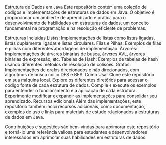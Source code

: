 Estrutura de Dados em Java
Este repositório contém uma coleção de códigos e implementações de estruturas de dados em Java. O objetivo é proporcionar um ambiente de aprendizado e prática para o desenvolvimento de habilidades em estruturas de dados, um conceito fundamental na programação e na resolução eficiente de problemas.

Estruturas Incluídas
Listas: Implementações de listas como listas ligadas, listas duplamente ligadas e listas circulares.
Filas e Pilhas: Exemplos de filas e pilhas com diferentes abordagens de implementação.
Árvores: Implementações de árvores binárias de busca, árvores AVL, árvores binárias de expressão, etc.
Tabelas de Hash: Exemplos de tabelas de hash usando diferentes métodos de resolução de colisões.
Grafos: Implementações de grafos direcionados e não direcionados, com algoritmos de busca como DFS e BFS.
Como Usar
Clone este repositório em sua máquina local.
Explore os diferentes diretórios para acessar o código fonte de cada estrutura de dados.
Compile e execute os exemplos para entender o funcionamento e a aplicação de cada estrutura.
Experimente modificar e expandir as implementações para consolidar seu aprendizado.
Recursos Adicionais
Além das implementações, este repositório também inclui recursos adicionais, como documentação, exemplos de uso e links para materiais de estudo relacionados a estruturas de dados em Java.

Contribuições e sugestões são bem-vindas para aprimorar este repositório e torná-lo uma referência valiosa para estudantes e desenvolvedores interessados em aprimorar suas habilidades em estruturas de dados.

